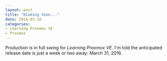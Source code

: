 ```yaml
---
layout: post
title: "KComing Soon..."
date: 2016-03-16
categories:
- Learning Proxmox VE
- Proxmox
---
```





Production is in full swing for *Learning Proxmox VE*. I'm told the anticipated release date is just a week or two away: March 31, 2016.
